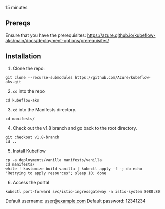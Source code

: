 15 minutes

## Prereqs

Ensure that you have the prerequisites: https://azure.github.io/kubeflow-aks/main/docs/deployment-options/prerequisites/

## Installation

1. Clone the repo:
```
git clone --recurse-submodules https://github.com/Azure/kubeflow-aks.git
```

2. `cd` into the repo
```
cd kubeflow-aks
```

3. `cd` into the Manifests directory.
```
cd manifests/
```

4. Check out the v1.8 branch and go back to the root directory.
```
git checkout v1.8-branch
cd ..
```

5. Install Kubeflow
```
cp -a deployments/vanilla manifests/vanilla
cd manifests/  
while ! kustomize build vanilla | kubectl apply -f -; do echo "Retrying to apply resources"; sleep 10; done
```

6. Access the portal
```
kubectl port-forward svc/istio-ingressgateway -n istio-system 8080:80
```

Default username: user@example.com
Default password: 12341234